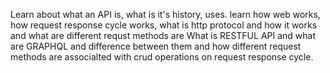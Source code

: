   Learn about what an API is, what is it's history, uses. learn how web works, how request response cycle works, what is http protocol and how it works and what are different requst methods are
  What is RESTFUL API and what are GRAPHQL and difference between them and how different request methods are associalted with crud operations on request response cycle.
